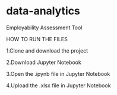 # data-analytics
Employability Assessment Tool

HOW TO RUN THE FILES

1.Clone and download the project

2.Download Jupyter Notebook

3.Open the .ipynb file in Jupyter Notebook

4.Upload the .xlsx file in Jupyter Notebook
